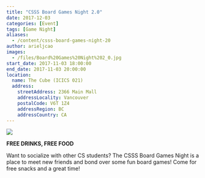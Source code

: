 ```yaml
---
title: "CSSS Board Games Night 2.0"
date: 2017-12-03
categories: [Event]
tags: [Game Night]
aliases:
  - /content/csss-board-games-night-20
author: arieljcao
images:
  - /files/Board%20Games%20Night%202_0.jpg
start_date: 2017-11-03 18:00:00
end_date: 2017-11-03 20:00:00
location:
  name: The Cube (ICICS 021)
  address:
    streetAddress: 2366 Main Mall
    addressLocality: Vancouver
    postalCode: V6T 1Z4
    addressRegion: BC
    addressCountry: CA
---
```


![](/files/Board%20Games%20Night%202_0.jpg)

**FREE DRINKS, FREE FOOD**

Want to socialize with other CS students? The CSSS Board Games Night is a place to meet new friends and bond over some fun board games! Come for free snacks and a great time!
